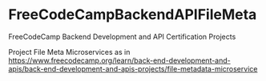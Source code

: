 # FreeCodeCampBackendAPIFileMeta
FreeCodeCamp Backend Development and API Certification Projects

Project File Meta Microservices as in https://www.freecodecamp.org/learn/back-end-development-and-apis/back-end-development-and-apis-projects/file-metadata-microservice
